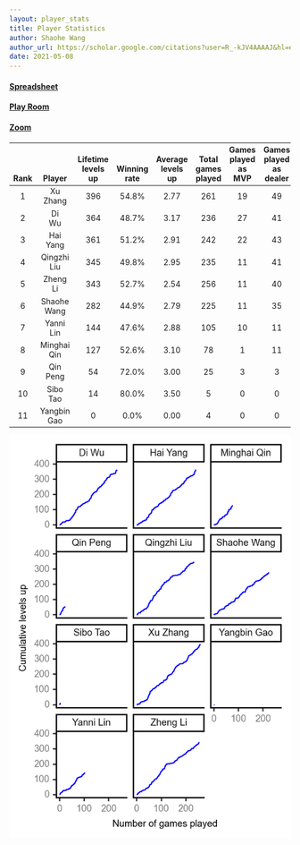 ```yaml
---
layout: player_stats
title: Player Statistics
author: Shaohe Wang
author_url: https://scholar.google.com/citations?user=R_-kJV4AAAAJ&hl=en
date: 2021-05-08
---
```


#### [Spreadsheet](https://docs.google.com/spreadsheets/d/1So3PBr9gV3I0LzApZOgJlQew2QjM1wAiWhR50rAnHRg/edit#gid=2137801449)
#### [Play Room](https://playingcards.io/a3775q)
#### [Zoom](https://ucsf.zoom.us/j/91360570376?pwd=SmN6aFNPY3UzdEp3M0tmQ1ViUkdQUT09)

<div class="table-wrapper" markdown="block">

| <br><br><br>Rank | <br><br><br>Player | <br> Lifetime <br> levels <br> up | <br><br> Winning <br> rate | <br> Average <br> levels <br> up | <br> Total <br> games <br> played | Games <br> played <br> as <br> MVP | Games <br> played <br> as <br> dealer | N_games <br> short <br> staffed <br> as dealer | Winning <br> rate <br> as <br> dealer |
|:---:|:---:|:---:|:---:|:---:|:---:|:---:|:---:|:---:|:---:|
| 1 | Xu <br> Zhang | 396 | 54.8% | 2.77 | 261 | 19 | 49 | 2 | 53.1% |
| 2 | Di <br> Wu | 364 | 48.7% | 3.17 | 236 | 27 | 41 | 0 | 43.9% |
| 3 | Hai <br> Yang | 361 | 51.2% | 2.91 | 242 | 22 | 43 | 1 | 51.2% |
| 4 | Qingzhi <br> Liu | 345 | 49.8% | 2.95 | 235 | 11 | 41 | 4 | 46.3% |
| 5 | Zheng <br> Li | 343 | 52.7% | 2.54 | 256 | 11 | 40 | 1 | 57.5% |
| 6 | Shaohe <br> Wang | 282 | 44.9% | 2.79 | 225 | 11 | 35 | 2 | 42.9% |
| 7 | Yanni <br> Lin | 144 | 47.6% | 2.88 | 105 | 10 | 11 | 2 | 36.4% |
| 8 | Minghai <br> Qin | 127 | 52.6% | 3.10 | 78 | 1 | 11 | 1 | 72.7% |
| 9 | Qin <br> Peng | 54 | 72.0% | 3.00 | 25 | 3 | 3 | 0 | 66.7% |
| 10 | Sibo <br> Tao | 14 | 80.0% | 3.50 | 5 | 0 | 0 | 0 | 0.0% |
| 11 | Yangbin <br> Gao | 0 | 0.0% | 0.00 | 4 | 0 | 0 | 0 | 0.0% |

</div>

<img src="/assets/images/player_history_plot.png" alt="Plot of player level history" />
